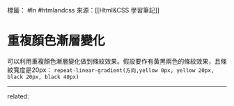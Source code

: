 標籤： #ln #htmlandcss 
來源：[[Html&CSS 學習筆記]]

# 重複顏色漸層變化
可以利用重複顏色漸層變化做到條紋效果。假設要作有黃黑兩色的條紋效果，且條紋寬度是20px：
`repeat-linear-gradient(方向,yellow 0px, yellow 20px, black 20px, black 40px)`


---

related: